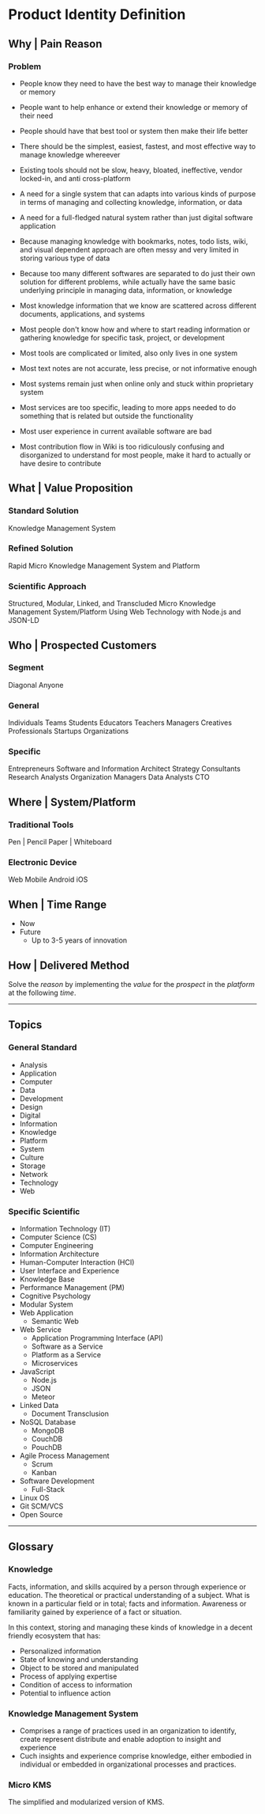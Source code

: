 Product Identity Definition
===========================

Why | Pain Reason
-----------------

### Problem

+ People know they need to have the best way to manage their knowledge or memory
+ People want to help enhance or extend their knowledge or memory of their need
+ People should have that best tool or system then make their life better

+ There should be the simplest, easiest, fastest, and most effective way to manage knowledge whereever
+ Existing tools should not be slow, heavy, bloated, ineffective, vendor locked-in, and anti cross-platform

+ A need for a single system that can adapts into various kinds of purpose in terms of managing and collecting knowledge, information, or data
+ A need for a full-fledged natural system rather than just digital software application

+ Because managing knowledge with bookmarks, notes, todo lists, wiki, and visual dependent approach are often messy and very limited in storing various type of data
+ Because too many different softwares are separated to do just their own solution for different problems, while actually have the same basic underlying principle in managing data, information, or knowledge

+ Most knowledge information that we know are scattered across different documents, applications, and systems
+ Most people don't know how and where to start reading information or gathering knowledge for specific task, project, or development
+ Most tools are complicated or limited, also only lives in one system
+ Most text notes are not accurate, less precise, or not informative enough
+ Most systems remain just when online only and stuck within proprietary system
+ Most services are too specific, leading to more apps needed to do something that is related but outside the functionality
+ Most user experience in current available software are bad
+ Most contribution flow in Wiki is too ridiculously confusing and disorganized to understand for most people, make it hard to actually or have desire to contribute

What | Value Proposition
------------------------

### Standard Solution

Knowledge Management System

### Refined Solution

Rapid Micro Knowledge Management System and Platform

### Scientific Approach

Structured, Modular, Linked, and Transcluded Micro Knowledge Management System/Platform Using Web Technology with Node.js and JSON-LD

Who | Prospected Customers
--------------------------

### Segment

Diagonal
Anyone

### General

Individuals
Teams
Students
Educators
Teachers
Managers
Creatives
Professionals
Startups
Organizations

### Specific

Entrepreneurs
Software and Information Architect
Strategy Consultants
Research Analysts
Organization Managers
Data Analysts
CTO

Where | System/Platform
-----------------------

### Traditional Tools

Pen | Pencil
Paper | Whiteboard

### Electronic Device

Web
Mobile
  Android
  iOS

When | Time Range
-----------------

+ Now
+ Future
  + Up to 3-5 years of innovation 

How | Delivered Method
----------------------

Solve the _reason_ by implementing the _value_ for the _prospect_ in the _platform_ at the following _time_.

*  *  *  *  *  *  *  *  *  *  *  *  *  *  *  *  *  *  *  *

Topics
------

### General Standard

+ Analysis
+ Application
+ Computer
+ Data
+ Development
+ Design
+ Digital
+ Information
+ Knowledge
+ Platform
+ System
+ Culture
+ Storage
+ Network
+ Technology
+ Web

### Specific Scientific

+ Information Technology (IT)
+ Computer Science (CS)
+ Computer Engineering
+ Information Architecture
+ Human-Computer Interaction (HCI)
+ User Interface and Experience
+ Knowledge Base
+ Performance Management (PM)
+ Cognitive Psychology
+ Modular System
+ Web Application
  + Semantic Web
+ Web Service
  + Application Programming Interface (API)
  + Software as a Service
  + Platform as a Service
  + Microservices
+ JavaScript
  + Node.js
  + JSON
  + Meteor
+ Linked Data
  + Document Transclusion
+ NoSQL Database
  + MongoDB
  + CouchDB
  + PouchDB
+ Agile Process Management
  + Scrum
  + Kanban
+ Software Development
  + Full-Stack
+ Linux OS
+ Git SCM/VCS
+ Open Source

*  *  *  *  *  *  *  *  *  *  *  *  *  *  *  *  *  *  *  *

Glossary
--------

### Knowledge

Facts, information, and skills acquired by a person through experience or education.
The theoretical or practical understanding of a subject.
What is known in a particular field or in total; facts and information.
Awareness or familiarity gained by experience of a fact or situation.

In this context, storing and managing these kinds of knowledge in a decent friendly ecosystem that has:

+ Personalized information
+ State of knowing and understanding
+ Object to be stored and manipulated
+ Process of applying expertise
+ Condition of access to information
+ Potential to influence action

### Knowledge Management System

+ Comprises a range of practices used in an organization to identify, create represent distribute and enable adoption to insight and experience
+ Cuch insights and experience comprise knowledge, either embodied in individual or embedded in organizational processes and practices.

### Micro KMS

The simplified and modularized version of KMS.

